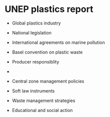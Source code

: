 # **UNEP plastics report**


- Global plastics industry

- National legislation

- International agreements on marine pollution

- Basel convention on plastic waste

- Producer responsiblity

- 

- Central zone management policies

- Soft law instruments

- Waste management strategies

- Educational and social action

